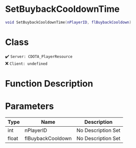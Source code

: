 # SetBuybackCooldownTime
```lua
void SetBuybackCooldownTime(nPlayerID, flBuybackCooldown)
```
# Class
✔️ `Server: CDOTA_PlayerResource`  
❌ `Client: undefined`  

# Function Description

# Parameters
Type|Name|Description
--|--|--
int|nPlayerID|No Description Set
float|flBuybackCooldown|No Description Set

